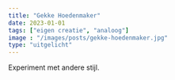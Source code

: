 ```yaml
---
title: "Gekke Hoedenmaker"
date: 2023-01-01
tags: ["eigen creatie", "analoog"]
image : "/images/posts/gekke-hoedenmaker.jpg"
type: "uitgelicht"
---
```


Experiment met andere stijl.